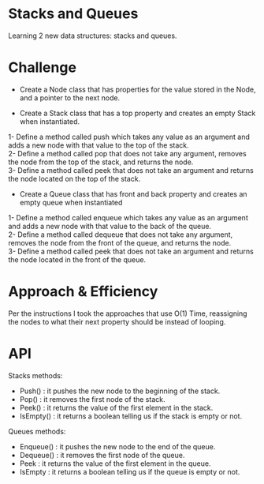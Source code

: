 # Stacks and Queues
Learning 2 new data structures: stacks and queues.  

# Challenge
- Create a Node class that has properties for the value stored in the Node, and a pointer to the next node.  

- Create a Stack class that has a top property and creates an empty Stack when instantiated.  

1- Define a method called push which takes any value as an argument and adds a new node with that value to the top of the stack.  
2- Define a method called pop that does not take any argument, removes the node from the top of the stack, and returns the node.  
3- Define a method called peek that does not take an argument and returns the node located on the top of the stack.

- Create a Queue class that has front and back property and creates an empty queue when instantiated  

1- Define a method called enqueue which takes any value as an argument and adds a new node with that value to the back of the queue.  
2- Define a method called dequeue that does not take any argument, removes the node from the front of the queue, and returns the node.  
3- Define a method called peek that does not take an argument and returns the node located in the front of the queue.  

# Approach & Efficiency
Per the instructions I took the approaches that use O(1) Time, reassigning the nodes to what their next property should be instead of looping.  

# API  
Stacks methods:  
- Push() : it pushes the new node to the beginning of the stack.  
- Pop() : it removes the first node of the stack.  
- Peek() : it returns the value of the first element in the stack.  
- IsEmpty() : it returns a boolean telling us if the stack is empty or not.

Queues methods:
- Enqueue() : it pushes the new node to the end of the queue.  
- Dequeue() : it removes the first node of the queue.  
- Peek : it returns the value of the first element in the queue.  
- IsEmpty : it returns a boolean telling us if the queue is empty or not.
